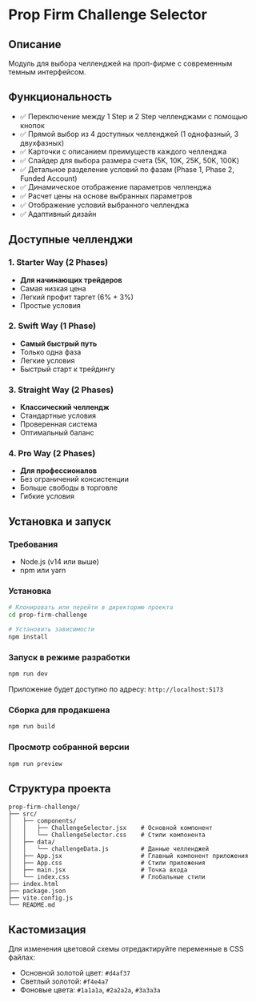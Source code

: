 # Prop Firm Challenge Selector

## Описание
Модуль для выбора челленджей на проп-фирме с современным темным интерфейсом.

## Функциональность
- ✅ Переключение между 1 Step и 2 Step челленджами с помощью кнопок
- ✅ Прямой выбор из 4 доступных челленджей (1 однофазный, 3 двухфазных)
- ✅ Карточки с описанием преимуществ каждого челленджа
- ✅ Слайдер для выбора размера счета (5K, 10K, 25K, 50K, 100K)
- ✅ Детальное разделение условий по фазам (Phase 1, Phase 2, Funded Account)
- ✅ Динамическое отображение параметров челленджа
- ✅ Расчет цены на основе выбранных параметров
- ✅ Отображение условий выбранного челленджа
- ✅ Адаптивный дизайн

## Доступные челленджи

### 1. Starter Way (2 Phases)
- **Для начинающих трейдеров**
- Самая низкая цена
- Легкий профит таргет (6% + 3%)
- Простые условия

### 2. Swift Way (1 Phase)
- **Самый быстрый путь**
- Только одна фаза
- Легкие условия
- Быстрый старт к трейдингу

### 3. Straight Way (2 Phases)
- **Классический челлендж**
- Стандартные условия
- Проверенная система
- Оптимальный баланс

### 4. Pro Way (2 Phases)
- **Для профессионалов**
- Без ограничений консистенции
- Больше свободы в торговле
- Гибкие условия

## Установка и запуск

### Требования
- Node.js (v14 или выше)
- npm или yarn

### Установка
```bash
# Клонировать или перейти в директорию проекта
cd prop-firm-challenge

# Установить зависимости
npm install
```

### Запуск в режиме разработки
```bash
npm run dev
```

Приложение будет доступно по адресу: `http://localhost:5173`

### Сборка для продакшена
```bash
npm run build
```

### Просмотр собранной версии
```bash
npm run preview
```

## Структура проекта
```
prop-firm-challenge/
├── src/
│   ├── components/
│   │   ├── ChallengeSelector.jsx    # Основной компонент
│   │   └── ChallengeSelector.css    # Стили компонента
│   ├── data/
│   │   └── challengeData.js         # Данные челленджей
│   ├── App.jsx                      # Главный компонент приложения
│   ├── App.css                      # Стили приложения
│   ├── main.jsx                     # Точка входа
│   └── index.css                    # Глобальные стили
├── index.html
├── package.json
├── vite.config.js
└── README.md
```

## Кастомизация
Для изменения цветовой схемы отредактируйте переменные в CSS файлах:
- Основной золотой цвет: `#d4af37`
- Светлый золотой: `#f4e4a7`
- Фоновые цвета: `#1a1a1a`, `#2a2a2a`, `#3a3a3a` 